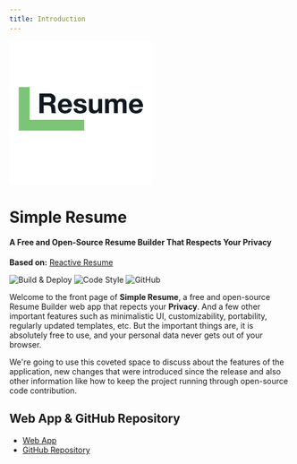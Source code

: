 ```yaml
---
title: Introduction
---
```


<img src="./images/logo.png" width="256px">

# Simple Resume

#### A Free and Open-Source Resume Builder That Respects Your Privacy

__Based on:__ [Reactive Resume](https://rxresu.me/)

![Build & Deploy](https://github.com/SHENG-X/simple-resume/workflows/Build%20&%20Deploy/badge.svg)
![Code Style](https://badgen.net/badge/code%20style/airbnb/ff5a5f?icon=airbnb)
![GitHub](https://img.shields.io/github/license/SHENG-X/simple-resume)

Welcome to the front page of **Simple Resume**, a free and open-source Resume Builder web app that repects your **Privacy**. And a few other important features such as minimalistic UI, customizability, portability, regularly updated templates, etc. But the important things are, it is absolutely free to use, and your personal data never gets out of your browser.

We're going to use this coveted space to discuss about the features of the application, new changes that were introduced since the release and also other information like how to keep the project running through open-source code contribution.

## Web App & GitHub Repository

- [Web App ](https://simpleresume.ca/)
- [GitHub Repository ](https://github.com/SHENG-X/simple-resume)
